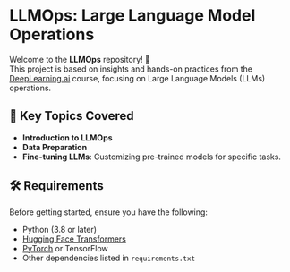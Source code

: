 # LLMOps: Large Language Model Operations

Welcome to the **LLMOps** repository! 🚀  
This project is based on insights and hands-on practices from the [DeepLearning.ai](https://www.deeplearning.ai/) course, focusing on Large Language Models (LLMs) operations.

## 🌟 Key Topics Covered
- **Introduction to LLMOps**
-  **Data Preparation**
- **Fine-tuning LLMs**: Customizing pre-trained models for specific tasks.

## 🛠️ Requirements
Before getting started, ensure you have the following:
- Python (3.8 or later)
- [Hugging Face Transformers](https://huggingface.co/transformers)
- [PyTorch](https://pytorch.org/) or TensorFlow
- Other dependencies listed in `requirements.txt`

